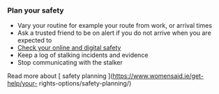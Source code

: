 ###  Plan your safety

  * Vary your routine for example your route from work, or arrival times 
  * Ask a trusted friend to be on alert if you do not arrive when you are expected to 
  * [ Check your online and digital safety ](https://www.womensaid.ie/get-help/your-rights-options/digital-safety/)
  * Keep a log of stalking incidents and evidence 
  * Stop communicating with the stalker 

Read more about [ safety planning ](https://www.womensaid.ie/get-help/your-
rights-options/safety-planning/)
